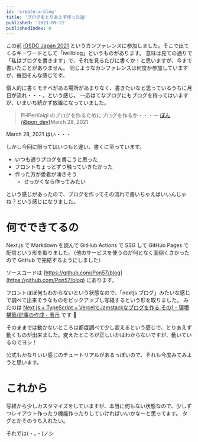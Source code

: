 ```yaml
---
id: 'create-a-blog'
title: 'ブログをとりあえず作った話'
published: '2021-09-21'
publishedIndex: 0
---
```


この前 [iOSDC Japan 2021](https://iosdc.jp/2021/) というカンファレンスに参加しました。そこで出てくるキーワードとして「iwillblog」というものがあります。
意味は見ての通りで「私はブログを書きます」で、それを見るたびに書くか！と思いますが、今まで書いたことがありません。
同じようなカンファレンスは何度か参加していますが、毎回そんな感じです。

個人的に書くモチベがある場所があまりなく、書きたいなと思っているうちに月日が流れ・・・。という感じ。
一応はてなブログにもブログを持ってはいますが、いまいち続かず放置になっていました。

> PHPerKaigi のブログを作るためにブログを作るか・・・&mdash; [ぽん (@pon_dev)](https://twitter.com/pon_dev/status/1376106858126008331?ref_src=twsrc%5Etfw)March 28, 2021

March 28, 2021 はい・・・

しかし今回に限ってはいつもと違い、書くに至っています。

- いつも通りブログを書こうと思った
- フロントちょっとずつ触っていきたかった
- 作った方が愛着が湧きそう
    - せっかくなら作ってみたい

という感じがあったので、ブログを作ってその流れで書いちゃえばいいんじゃね？という感じになりました。

# 何でできてるの

Next.js で Markdown を読んで GitHub Actions で SSG して GitHub Pages で配信という形を取りました。（他のサービスを使うのが何となく面倒くさかったので GitHub で完結するようにしました）

ソースコードは [https://github.com/Pon57/blog](https://github.com/Pon57/blog) にあります。

フロントほぼ何もわからないという状態なので、「nextjs ブログ」みたいな感じで調べて出来そうなものをピックアップし写経するという形を取りました。
みたのは [Next.js + TypeScript + VercelでJamstackなブログを作る その1 - 環境構築/記事の作成・表示](https://blog.zenpachi.dev/posts/nextjs-blog/) です :pray:

そのままでは動かないところは都度調べて少し変えるという感じで、とりあえず動くものが出来ました。変えたところが正しいかはわからないですが、動いているのでヨシ！

公式もかなりいい感じのチュートリアルがあるっぽいので、それも今度みてみようと思います。

# これから

写経から少しカスタマイズをしていますが、本当に何もない状態なので、少しずつレイアウト作ったり機能作ったりしていければいいかな〜と思ってます。
タグとかそのうち入れたい。

それでは(・。・)ノシ